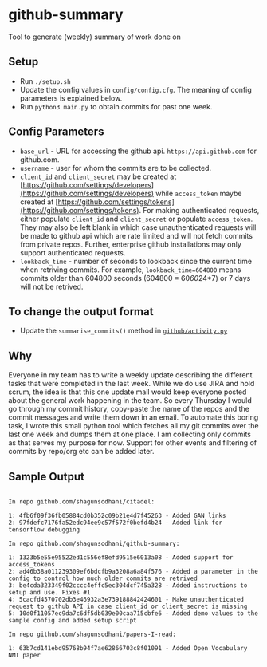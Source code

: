 # github-summary
Tool to generate (weekly) summary of work done on

## Setup

* Run `./setup.sh`
* Update the config values in `config/config.cfg`. The meaning of config parameters is explained below.
* Run `python3 main.py` to obtain commits for past one week. 

## Config Parameters

* `base_url` - URL for accessing the github api. `https://api.github.com` for github.com.
* `username` - user for whom the commits are to be collected.
* `client_id` and `client_secret` may be created at [https://github.com/settings/developers](https://github.com/settings/developers) while `access_token` maybe created at [https://github.com/settings/tokens](https://github.com/settings/tokens). For making authenticated requests, either populate `client_id` and `client_secret` or populate `access_token`. They may also be left blank in which case unauthenticated requests will be made to github api which are rate limited and will not fetch commits from private repos. Further, enterprise github installations may only support authenticated requests.
* `lookback_time` - number of seconds to lookback since the current time when retriving commits. For example, `lookback_time=604800` means commits older than 604800 seconds (604800 = 60*60*24*7) or 7 days will not be retrived.

## To change the output format

* Update the `summarise_commits()` method in [`github/activity.py`](github/activity.py)

## Why

Everyone in my team has to write a weekly update describing the different tasks that were completed in the last week. While we do use JIRA and hold scrum, the idea is that this one update mail would keep everyone posted about the general work happening in the team. So every Thursday I would go through my commit history, copy-paste the name of the repos and the commit messages and write them down in an email. To automate this boring task, I wrote this small python tool which fetches all my git commits over the last one week and dumps them at one place. I am collecting only commits as that serves my purpose for now. Support for other events and filtering of commits by repo/org etc can be added later.

## Sample Output

```

In repo github.com/shagunsodhani/citadel:

1: 4fb6f09f36fb05884cd0b352c09b21e4d7f45263 - Added GAN links
2: 97fdefc7176fa52edc94ee9c57f572f0befd4b24 - Added link for tensorflow debugging

In repo github.com/shagunsodhani/github-summary:

1: 1323b5e55e95522ed1c556ef8efd9515e6013a08 - Added support for access_tokens
2: ad46b38a011239309ef6bdcfb9a3208a6a84f576 - Added a parameter in the config to control how much older commits are retrived
3: be4cda323349f02cccc4effc5ec304dcf745a328 - Added instructions to setup and use. Fixes #1
4: 5cacfd4570702db3e46932a3e739188842424601 - Make unauthenticated request to github API in case client_id or client_secret is missing
5: 10d0f11057ec9da7c6df5db039e00caa715cbfe6 - Added demo values to the sample config and added setup script

In repo github.com/shagunsodhani/papers-I-read:

1: 63b7cd141ebd95768b94f7ae62866703c8f01091 - Added Open Vocabulary NMT paper

```